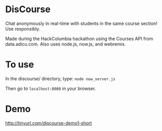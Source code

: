 DisCourse
=========

Chat anonymously in real-time with students in the same course section! Use responsibly.

Made during the HackColumbia hackathon using the Courses API from data.adicu.com. Also uses node.js, now.js, and webremix.

To use
======

In the discourse/ directory, type:
    `node now_server.js`

Then go to `localhost:8080` in your browser.

Demo
====

http://tinyurl.com/discourse-demo1-short
